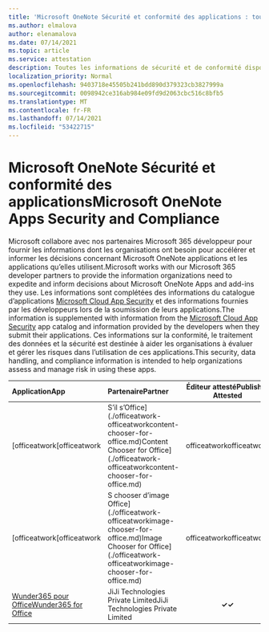 ```yaml
---
title: 'Microsoft OneNote Sécurité et conformité des applications : toutes les applications'
ms.author: elmalova
author: elenamalova
ms.date: 07/14/2021
ms.topic: article
ms.service: attestation
description: Toutes les informations de sécurité et de conformité disponibles pour toutes les Microsoft OneNote applications.
localization_priority: Normal
ms.openlocfilehash: 9403718e45505b241bdd890d379323cb3827999a
ms.sourcegitcommit: 0098942ce316ab984e09fd9d2063cbc516c8bfb5
ms.translationtype: MT
ms.contentlocale: fr-FR
ms.lasthandoff: 07/14/2021
ms.locfileid: "53422715"
---
```

# <a name="microsoft-onenote-apps-security-and-compliance"></a><span data-ttu-id="abb11-103">Microsoft OneNote Sécurité et conformité des applications</span><span class="sxs-lookup"><span data-stu-id="abb11-103">Microsoft OneNote Apps Security and Compliance</span></span>

<span data-ttu-id="abb11-104">Microsoft collabore avec nos partenaires Microsoft 365 développeur pour fournir les informations dont les organisations ont besoin pour accélérer et informer les décisions concernant Microsoft OneNote applications et les applications qu’elles utilisent.</span><span class="sxs-lookup"><span data-stu-id="abb11-104">Microsoft works with our Microsoft 365 developer partners to provide the information organizations need to expedite and inform decisions about Microsoft OneNote Apps and add-ins they use.</span></span> <span data-ttu-id="abb11-105">Les informations sont complétées des informations du catalogue d’applications [Microsoft Cloud App Security](https://www.microsoft.com/en-us/enterprise-mobility-security/cloud-app-security) et des informations fournies par les développeurs lors de la soumission de leurs applications.</span><span class="sxs-lookup"><span data-stu-id="abb11-105">The information is supplemented with information from the [Microsoft Cloud App Security](https://www.microsoft.com/en-us/enterprise-mobility-security/cloud-app-security) app catalog and information provided by the developers when they submit their applications.</span></span> <span data-ttu-id="abb11-106">Ces informations sur la conformité, le traitement des données et la sécurité est destinée à aider les organisations à évaluer et gérer les risques dans l’utilisation de ces applications.</span><span class="sxs-lookup"><span data-stu-id="abb11-106">This security, data handling, and compliance information is intended to help organizations assess and manage risk in using these apps.</span></span>

| <span data-ttu-id="abb11-107">**Application**</span><span class="sxs-lookup"><span data-stu-id="abb11-107">**App**</span></span> | <span data-ttu-id="abb11-108">**Partenaire**</span><span class="sxs-lookup"><span data-stu-id="abb11-108">**Partner**</span></span> | <span data-ttu-id="abb11-109">**Éditeur attesté**</span><span class="sxs-lookup"><span data-stu-id="abb11-109">**Publisher Attested**</span></span> | <span data-ttu-id="abb11-110">**Certifié**</span><span class="sxs-lookup"><span data-stu-id="abb11-110">**Certified**</span></span> |
|:--------|:------------|:----------------------:|:-------------:|
| <span data-ttu-id="abb11-111">[officeatwork</span><span class="sxs-lookup"><span data-stu-id="abb11-111">[officeatwork</span></span> | <span data-ttu-id="abb11-112">S’il s’Office](./officeatwork-officeatworkcontent-chooser-for-office.md)</span><span class="sxs-lookup"><span data-stu-id="abb11-112">Content Chooser for Office](./officeatwork-officeatworkcontent-chooser-for-office.md)</span></span> | <span data-ttu-id="abb11-113">officeatwork</span><span class="sxs-lookup"><span data-stu-id="abb11-113">officeatwork</span></span> | <span data-ttu-id="abb11-114">**✓**</span><span class="sxs-lookup"><span data-stu-id="abb11-114">**✓**</span></span> | <img alt="Certified application badge" src="../media/certified-badge.png" height="25" width="25" /> |
| <span data-ttu-id="abb11-115">[officeatwork</span><span class="sxs-lookup"><span data-stu-id="abb11-115">[officeatwork</span></span> | <span data-ttu-id="abb11-116">S chooser d’image Office](./officeatwork-officeatworkimage-chooser-for-office.md)</span><span class="sxs-lookup"><span data-stu-id="abb11-116">Image Chooser for Office](./officeatwork-officeatworkimage-chooser-for-office.md)</span></span> | <span data-ttu-id="abb11-117">officeatwork</span><span class="sxs-lookup"><span data-stu-id="abb11-117">officeatwork</span></span> | <span data-ttu-id="abb11-118">**✓**</span><span class="sxs-lookup"><span data-stu-id="abb11-118">**✓**</span></span> |  |
| [<span data-ttu-id="abb11-119">Wunder365 pour Office</span><span class="sxs-lookup"><span data-stu-id="abb11-119">Wunder365 for Office</span></span>](./jiji-technologies-private-limited-wunder365-for-office.md) | <span data-ttu-id="abb11-120">JiJi Technologies Private Limited</span><span class="sxs-lookup"><span data-stu-id="abb11-120">JiJi Technologies Private Limited</span></span> | <span data-ttu-id="abb11-121">**✓**</span><span class="sxs-lookup"><span data-stu-id="abb11-121">**✓**</span></span> |  |
